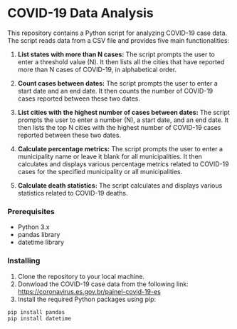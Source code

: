 # COVID-19 Data Analysis

This repository contains a Python script for analyzing COVID-19 case data. The script reads data from a CSV file and provides five main functionalities:

1. **List states with more than N cases:** The script prompts the user to enter a threshold value (N). It then lists all the cities that have reported more than N cases of COVID-19, in alphabetical order.

2. **Count cases between dates:** The script prompts the user to enter a start date and an end date. It then counts the number of COVID-19 cases reported between these two dates.

3. **List cities with the highest number of cases between dates:** The script prompts the user to enter a number (N), a start date, and an end date. It then lists the top N cities with the highest number of COVID-19 cases reported between these two dates.

4. **Calculate percentage metrics:** The script prompts the user to enter a municipality name or leave it blank for all municipalities. It then calculates and displays various percentage metrics related to COVID-19 cases for the specified municipality or all municipalities.

5. **Calculate death statistics:** The script calculates and displays various statistics related to COVID-19 deaths.

### Prerequisites

- Python 3.x
- pandas library
- datetime library

### Installing

1. Clone the repository to your local machine.
2. Donwload the COVID-19 case data from the following link: https://coronavirus.es.gov.br/painel-covid-19-es
3. Install the required Python packages using pip:

```bash
pip install pandas
pip install datetime
```